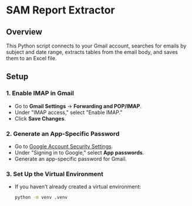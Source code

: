 ﻿# SAM Report Extractor

## Overview
This Python script connects to your Gmail account, searches for emails by subject and date range, extracts tables from the email body, and saves them to an Excel file.

## Setup

### 1. Enable IMAP in Gmail
- Go to **Gmail Settings** → **Forwarding and POP/IMAP**.
- Under "IMAP access," select "Enable IMAP."
- Click **Save Changes**.

### 2. Generate an App-Specific Password
- Go to [Google Account Security Settings](https://myaccount.google.com/security).
- Under "Signing in to Google," select **App passwords**.
- Generate an app-specific password for Gmail.

### 3. Set Up the Virtual Environment
- If you haven’t already created a virtual environment:
  ```bash
  python -m venv .venv
